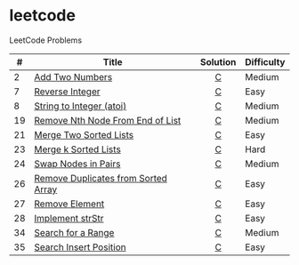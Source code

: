 # leetcode
LeetCode Problems

| # | Title | Solution | Difficulty |
|---|-------|:--------:|------------|
|2| [Add Two Numbers](https://leetcode.com/problems/add-two-numbers/description/) | [C](./solutions/AddTwoNumbers.c) | Medium |
|7| [Reverse Integer](https://leetcode.com/problems/reverse-integer/description/) | [C](./solutions/ReverseInteger.c) | Easy |
|8| [String to Integer (atoi)](https://leetcode.com/problems/string-to-integer-atoi/description/) | [C](./solutions/StringToInteger.c) | Medium |
|19| [Remove Nth Node From End of List](https://leetcode.com/problems/remove-nth-node-from-end-of-list/description/) | [C](./solutions/RemoveNthFromEnd.c) | Medium |
|21| [Merge Two Sorted Lists](https://leetcode.com/problems/merge-two-sorted-lists/description/) | [C](./solutions/MergeTwoLists.c) | Easy |
|23| [Merge k Sorted Lists](https://leetcode.com/problems/merge-k-sorted-lists/description/) | [C](./solutions/MergeKLists.c) | Hard |
|24| [Swap Nodes in Pairs](https://leetcode.com/problems/swap-nodes-in-pairs/description/) | [C](./solutions/SwapPairs.c) | Medium |
|26| [Remove Duplicates from Sorted Array](https://leetcode.com/problems/remove-duplicates-from-sorted-array/description/) | [C](./solutions/RemoveDuplicates.c) | Easy |
|27| [Remove Element](https://leetcode.com/problems/remove-element/description/) | [C](./solutions/RemoveElement.c) | Easy |
|28| [Implement strStr](https://leetcode.com/problems/implement-strstr/description/) | [C](./solutions/StrStr.c) | Easy |
|34| [Search for a Range](https://leetcode.com/problems/search-for-a-range/description/) | [C](./solutions/SearchRange.c) | Medium |
|35| [Search Insert Position](https://leetcode.com/problems/search-insert-position/description/) | [C](./solutions/SearchInsert.c) | Easy |

